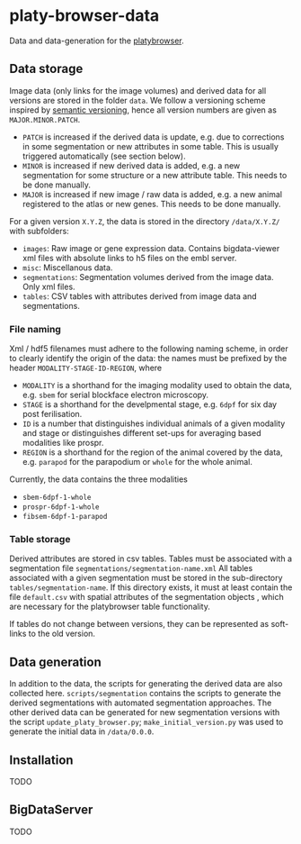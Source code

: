 # platy-browser-data

Data and data-generation for the [platybrowser](https://github.com/embl-cba/fiji-plugin-platyBrowser).


## Data storage

Image data (only links for the image volumes) and derived data for all versions are stored in the folder `data`.
We follow a versioning scheme inspired by [semantic versioning](https://semver.org/), hence all version
numbers are given as `MAJOR.MINOR.PATCH`.

- `PATCH` is increased if the derived data is update, e.g. due to corrections in some segmentation or new attributes in some table. This is usually triggered automatically (see section below).
- `MINOR` is increased if new derived data is added, e.g. a new segmentation for some structure or a new attribute table. This needs to be done manually.
- `MAJOR` is increased if new image / raw data is added, e.g. a new animal registered to the atlas or new genes. This needs to be done manually.

For a given version `X.Y.Z`, the data is stored in the directory `/data/X.Y.Z/` with subfolders:

- `images`: Raw image or gene expression data. Contains bigdata-viewer xml files with absolute links to h5 files on the embl server.
- `misc`: Miscellanous data.
- `segmentations`: Segmentation volumes derived from the image data. Only xml files.
- `tables`: CSV tables with attributes derived from image data and segmentations.

### File naming

Xml / hdf5 filenames must adhere to the following naming scheme, in order to clearly identify the origin of the data:
the names must be prefixed by the header `MODALITY-STAGE-ID-REGION`, where
- `MODALITY` is a shorthand for the imaging modality used to obtain the data, e.g. `sbem` for serial blockface electron microscopy.
- `STAGE` is a shorthand for the develpmental stage, e.g. `6dpf` for six day post ferilisation.
- `ID` is a number that distinguishes individual animals of a given modality and stage or distinguishes different set-ups for averaging based modalities like prospr.
- `REGION` is a shorthand for the region of the animal covered by the data, e.g. `parapod` for the parapodium or `whole` for the whole animal.

Currently, the data contains the three modalities
- `sbem-6dpf-1-whole`
- `prospr-6dpf-1-whole`
- `fibsem-6dpf-1-parapod`

### Table storage

Derived attributes are stored in csv tables. Tables must be associated with a segmentation file `segmentations/segmentation-name.xml`
All tables associated with a given segmentation must be stored in the sub-directory `tables/segmentation-name`.
If this directory exists, it must at least contain the file `default.csv` with spatial attributes of the segmentation objects , which are necessary for the platybrowser table functionality.

If tables do not change between versions, they can be represented as soft-links to the old version.


## Data generation

In addition to the data, the scripts for generating the derived data are also collected here.
`scripts/segmentation` contains the scripts to generate the derived segmentations with automated segmentation approaches.
The other derived data can be generated for new segmentation versions with the script `update_platy_browser.py`;
`make_initial_version.py` was used to generate the initial data in `/data/0.0.0`.


## Installation

TODO


## BigDataServer

TODO